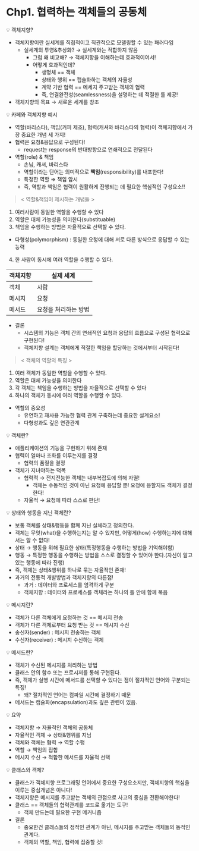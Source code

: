 # Chp1. 협력하는 객체들의 공동체

<aside>
💡 객체지향?

</aside>

- 객체지향이란 실세계를 직접적이고 직관적으로 모델링할 수  있는 패러다임
    - 실세계의 투영&추상화? → 실세계와는 적합하지 않음
        - 그럼 왜 비교해? → 객체지향을 이해하는데 효과적이여서!
        - 어떻게 효과적인데?
            - 생명체 == 객체
            - 상태와 행위 == 캡슐화하는 객체의 자율성
            - 계약 기반 협력 == 메세지 주고받는 객체의 협력
            - 즉, 연결완전성(seamlessness)을 설명하는 데 적절한 틀 제공!
- 객체지향의 목표 → 새로운 세계를 창조

<aside>
💡 카페와 객체지향 예시

</aside>

- 역할(바리스타), 책임(커피 제조), 협력(캐셔와 바리스타의 협력)이 객체지향에서 가장 중요한 개념 세 가지!
- 협력은 요청&응답으로 구성된다!
    - request는 response의 반대방향으로 연쇄적으로 전달된다
- 역할(role) & 책임
    - 손님, 캐셔, 바리스타
    - 역할이라는 단어는 의미적으로 **책임**(responsibility)를 내포한다!
    - 특정한 역할 ⇒ 책임 암시
    - 즉, 역할과 책임은 협력이 원활하게 진행되는 데 필요한 핵심적인 구성요소!!

> < 역할&책임이 제시하는 개념들 >
1. 여러사람이 동일한 역할을 수행할 수 있다
2. 역할은 대체 가능성을 의미한다(substituable)
3. 책임을 수행하는 방법은 자율적으로 선택할 수 있다.
- 다형성(polymorphism) : 동일한 요청에 대해 서로 다른 방식으로 응답할 수 있는 능력
4. 한 사람이 동시에 여러 역할을 수행할 수 있다.
> 

| 객체지향 | 실제 세계 |
| --- | --- |
| 객체 | 사람 |
| 메시지 | 요청 |
| 메서드 | 요청을 처리하는 방법 |
- 결론
    - 시스템의 기능은 객체 간의 연쇄적인 요청과 응답의 흐름으로 구성된 협력으로 구현된다!
    - 객체지향 설계는 객체에게 적절한 책임을 할당하는 것에서부터 시작된다!

> < 객체의 역할의 특징 >
1. 여러 객체가 동일한 역할을 수행할 수 있다.
2. 역할은 대체 가능성을 의미한다
3. 각 객체는 책임을 수행하는 방법을 자율적으로 선택할 수 있다
4. 하나의 객체가 동시에 여러 역할을 수행할 수 있다.
> 
- 역할의 중요성
    - 유연하고 재사용 가능한 협력 관계 구축하는데 중요한 설계요소!
    - 다형성과도 깊은 연관관계

<aside>
💡 객체란?

</aside>

- 애플리케이션의 기능을 구현하기 위해 존재
- 협력이 얼마나 조화를 이루는지를 결정
    - 협력의 품질을 결정
- 객체가 지녀야하는 덕목
    - 협력적 → 전지전능한 객체는 내부복잡도에 의해 자멸!
        - 객체는 수동적인 것이 아닌 요청에 응답할 뿐! 요청에 응할지도 객체가 결정한다!
    - 자율적 → 요청에 따라 스스로 판단!

<aside>
💡 상태와 행동을 지닌 객체란?

</aside>

- 보통 객체를 상태&행동을 함께 지닌 실체라고 정의한다.
- 객체는 무엇(what)을 수행하는지는 알 수 있지만, 어떻게(how) 수행하는지에 대해서는 알 수 없다!
- 상태 → 행동을 위해 필요한 상태(특정행동을 수행하는 방법을 기억해야함)
- 행동 → 특정한 행동을 수행하는 방법을 스스로 결정할 수 있어야 한다.(자신이 알고있는 행동에 따라 진행)
- 즉, 객체는 상태&행위를 하나로 묶는 자율적인 존재!
- 과거의 전통적 개발방법과 객체지향의 다른점!
    - 과거 : 데이터와 프로세스를 엄격하게 구분
    - 객체지향 : 데이터와 프로세스를 객체라는 하나의 틀 안에 함께 묶음

<aside>
💡 메시지란?

</aside>

- 객체가 다른 객체에게 요청하는 것 == 메시지 전송
- 객체가 다른 객체로부터 요청 받는 것 == 메시지 수신
- 송신자(sender) : 메시지 전송하는 객체
- 수신자(receiver) : 메시지 수신하는 객체

<aside>
💡 메서드란?

</aside>

- 객체가 수신된 메시지를 처리하는 방법
- 클래스 안의 함수 또는 프로시저를 통해 구현된다.
- 즉, 객체가 실행 시간에 메서드를 선택할 수 있다는 점이 절차적인 언어와 구분되는 특징!
    - 왜? 절차적인 언어는 컴파일 시간에 결정하기 때문
- 메서드는 캡슐화(encapsulation)과도 깊은 관련이 있음.

<aside>
💡 요약

</aside>

- 객체지향 → 자율적인 객체의 공동체
- 자율적인 객체 → 상태&행위를 지님
- 객체와 객체는 협력 → 역할 수행
- 역할 → 책임의 집합
- 메시지 수신 → 적합한 메서드를 자율적 선택

<aside>
💡 클래스와 객체?

</aside>

- 클래스가 객체지향 프로그래밍 언어에서 중요한 구성요소지만, 객체지향의 핵심을 이루는 중심개념은 아니다!
- 객체지향은 메시지를 주고받는 객체의 관점으로 사고의 중심을 전환해야한다!
- 클래스 == 객체들의 협력관계를 코드로 옮기는 도구!
    - 객체 만드는데 필요한 구현 메커니즘
- 결론
    - 중요한건 클래스들의 정적인 관계가 아닌, 메시지를 주고받는 객체들의 동적인 관계다.
    - 객체의 역할, 책임, 협력에 집중할 것!